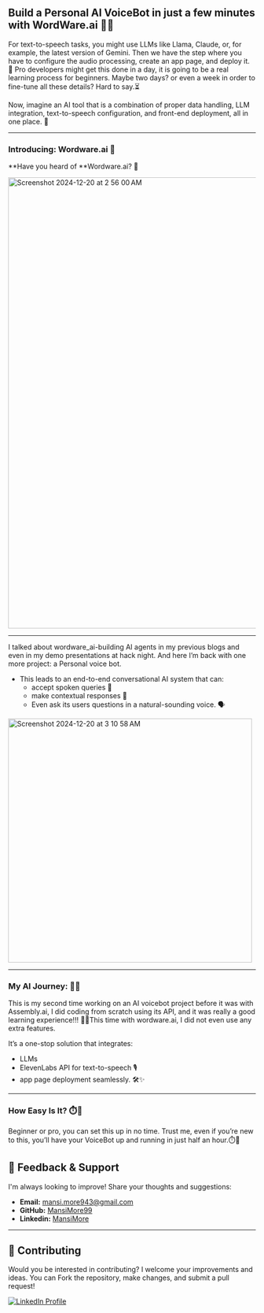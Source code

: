 ## Build a Personal AI VoiceBot in just a few minutes with WordWare.ai 🤖🎤

For text-to-speech tasks, you might use LLMs like Llama, Claude, or, for example, the latest version of Gemini. Then we have the step where you have to configure the audio processing, create an app page, and deploy it. 🚀 Pro developers might get this done in a day, it is going to be a real learning process for beginners. Maybe two days? or even a week in order to fine-tune all these details? Hard to say.⏳

Now, imagine an AI tool that is a combination of proper data handling, LLM integration, text-to-speech configuration, and front-end deployment, all in one place. 🌟

-----------------------------------------------------------------------------------------------------------------------------------------------------------------

### Introducing: Wordware.ai 🚀

**Have you heard of **Wordware.ai? **🚀**


<img width="917" alt="Screenshot 2024-12-20 at 2 56 00 AM" src="https://github.com/user-attachments/assets/daeff5b7-bfb0-402e-ab31-dce417f7c52e" />

-----------------------------------------------------------------------------------------------------------------------------------------------------------------

I talked about wordware_ai-building AI agents in my previous blogs and even in my demo presentations at hack night. And here I’m back with one more project: a Personal voice bot.

* This leads to an end-to-end conversational AI system that can:
   -  accept spoken queries 🎤
   -  make contextual responses 💬
   -  Even ask its users questions in a natural-sounding voice. 🗣️


<img width="496" alt="Screenshot 2024-12-20 at 3 10 58 AM" src="https://github.com/user-attachments/assets/0635e8a7-d5b9-423c-adc4-c5276fda405b" />

-----------------------------------------------------------------------------------------------------------------------------------------------------------------

### My AI Journey: 🔧💡

This is my second time working on an AI voicebot project before it was with Assembly.ai, I did coding from scratch using its API, and it was really a good learning experience!!! 🔧💡This time with wordware.ai, I did not even use any extra features. 

It’s a one-stop solution that integrates:
  - LLMs 
  - ElevenLabs API for text-to-speech 🎙️
  - app page deployment seamlessly. 🛠️✨

-----------------------------------------------------------------------------------------------------------------------------------------------------------------

### How Easy Is It? ⏱️💨

Beginner or pro, you can set this up in no time. Trust me, even if you’re new to this, you’ll have your VoiceBot up and running in just half an hour.⏱️💨

## 💬 Feedback & Support

I'm always looking to improve! Share your thoughts and suggestions:

- **Email:** mansi.more943@gmail.com
- **GitHub:** [MansiMore99](https://github.com/MansiMore99)
- **Linkedin:** [MansiMore](https://linkedin.com/in/mansi-more-0943)

-----------------------------------------------------------------------------------------------------------------------------------------------------------------

## 📢 Contributing

Would you be interested in contributing? I welcome your improvements and ideas. You can Fork the repository, make changes, and submit a pull request!

<a href="https://www.linkedin.com/in/mansi-more-0943/"> ![LinkedIn Profile](https://img.shields.io/badge/LinkedIn-0077B5?style=for-the-badge&logo=linkedin&logoColor=white) </a>


